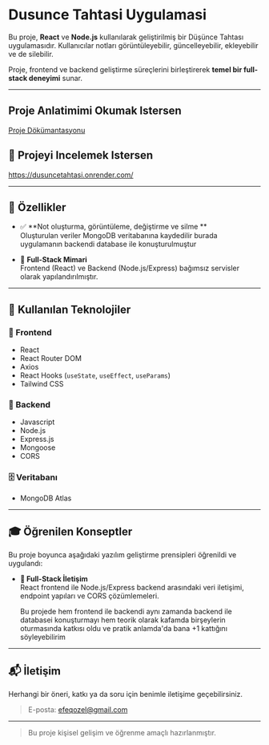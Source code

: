 # Dusunce Tahtasi Uygulamasi

Bu proje, **React** ve **Node.js** kullanılarak geliştirilmiş bir Düşünce Tahtası uygulamasıdır. Kullanıcılar notları görüntüleyebilir, güncelleyebilir, ekleyebilir ve de silebilir.

Proje, frontend ve backend geliştirme süreçlerini birleştirerek **temel bir full-stack deneyimi** sunar.

---

## Proje Anlatimimi Okumak Istersen

[Proje Dökümantasyonu](./frontend/public/dusuncetahtasiapp.pdf)

## 📸 Projeyi Incelemek Istersen

https://dusuncetahtasi.onrender.com/

---

## 🚀 Özellikler

- ✅ **Not oluşturma, görüntüleme, değiştirme ve silme **  
  Oluşturulan veriler MongoDB veritabanına kaydedilir burada uygulamanın backendi database ile konuşturulmuştur

- 🔗 **Full-Stack Mimari**  
  Frontend (React) ve Backend (Node.js/Express) bağımsız servisler olarak yapılandırılmıştır.

---

## 🧰 Kullanılan Teknolojiler

### 🔷 Frontend

- React
- React Router DOM
- Axios
- React Hooks (`useState`, `useEffect`, `useParams`)
- Tailwind CSS

### 🔶 Backend

- Javascript
- Node.js
- Express.js
- Mongoose
- CORS

### 🗄️ Veritabanı

- MongoDB Atlas

---

## 🎓 Öğrenilen Konseptler

Bu proje boyunca aşağıdaki yazılım geliştirme prensipleri öğrenildi ve uygulandı:

- **🔌 Full-Stack İletişim**  
  React frontend ile Node.js/Express backend arasındaki veri iletişimi, endpoint yapıları ve CORS çözümlemeleri.

  Bu projede hem frontend ile backendi aynı zamanda backend ile databasei konuşturmayı hem teorik olarak kafamda birşeylerin oturmasında katkısı oldu ve pratik anlamda'da bana +1 kattığını söyleyebilirim

---

## 📬 İletişim

Herhangi bir öneri, katkı ya da soru için benimle iletişime geçebilirsiniz.

> E-posta: efeqozel@gmail.com

---

> Bu proje kişisel gelişim ve öğrenme amaçlı hazırlanmıştır.
